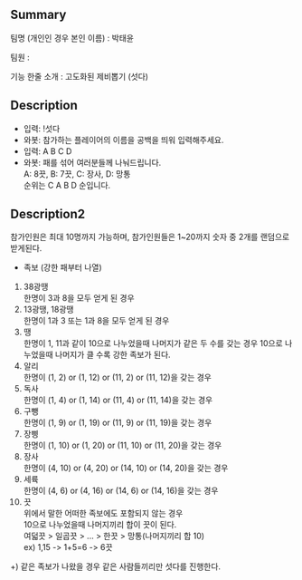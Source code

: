 ## Summary
팀명 (개인인 경우 본인 이름) : 박태윤

팀원 : 

기능 한줄 소개 : 고도화된 제비뽑기 (섯다)

## Description
- 입력: !섯다
- 와봇: 참가하는 플레이어의 이름을 공백을 띄워 입력해주세요.
- 입력: A B C D
- 와봇: 패를 섞어 여러분들께 나눠드립니다.   
A: 8끗, B: 7끗, C: 장사, D: 망통   
순위는 C A B D 순입니다.

## Description2
참가인원은 최대 10명까지 가능하며, 참가인원들은 1~20까지 숫자 중 2개를 랜덤으로 받게된다.
- 족보 (강한 패부터 나열)
1. 38광땡   
   한명이 3과 8을 모두 얻게 된 경우
2. 13광땡, 18광땡   
   한명이 1과 3 또는 1과 8을 모두 얻게 된 경우
3. 땡   
    한명이 1, 11과 같이 10으로 나누었을때 나머지가 같은 두 수를 갖는 경우
   10으로 나누었을때 나머지가 클 수록 강한 족보가 된다.
4. 알리   
   한명이 (1, 2) or (1, 12) or (11, 2) or (11, 12)을 갖는 경우
5. 독사   
   한명이 (1, 4) or (1, 14) or (11, 4) or (11, 14)을 갖는 경우
6. 구뺑   
   한명이 (1, 9) or (1, 19) or (11, 9) or (11, 19)을 갖는 경우
7. 장삥   
   한명이 (1, 10) or (1, 20) or (11, 10) or (11, 20)을 갖는 경우
8. 장사   
   한명이 (4, 10) or (4, 20) or (14, 10) or (14, 20)을 갖는 경우
9. 세륙   
   한명이 (4, 6) or (4, 16) or (14, 6) or (14, 16)을 갖는 경우
10. 끗   
   위에서 말한 어떠한 족보에도 포함되지 않는 경우   
10으로 나누었을때 나머지끼리 합이 끗이 된다.  
여덟끗 > 일곱끗 > ... > 한끗 > 망통(나머지끼리 합 10)   
ex) 1,15 -> 1+5=6 -> 6끗

+) 같은 족보가 나왔을 경우 같은 사람들끼리만 섯다를 진행한다.